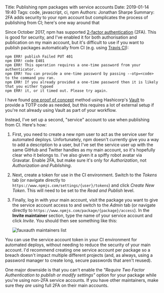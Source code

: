 Title: Publishing npm packages with service accounts 
Date: 2019-01-14 19:40
Tags: code, javascript, ci, npm 
Authors: Jonathan Sharpe
Summary: 2FA adds security to your npm account but complicates the process of publishing from CI; here's one way around that

Since October 2017, npm has supported [2-factor authentication][1] (2FA). This
is good for security, and I've enabled it for both authorisation and publication
on my main account, but it's difficult to use if you want to publish packages
automatically from CI (e.g. using [Travis CI][3]):

```
npm ERR! publish Failed PUT 401
npm ERR! code E401
npm ERR! This operation requires a one-time password from your authenticator.
npm ERR! You can provide a one-time password by passing --otp=<code> to the command you ran.
npm ERR! If you already provided a one-time password then it is likely that you either typoed
npm ERR! it, or it timed out. Please try again.
```

I have found [one proof of concept][2] method using Hashicorp's [Vault][4] to
provide a TOTP code as needed, but this requires a lot of external setup if
you're not already using Vault as part of your workflow.

Instead, I've set up a second, "service" account to use when publishing
from CI. Here's how:

1.  First, you need to create a new npm user to act as the service user for
    automated deploys. Unfortunately, npm doesn't currently give you a way to
    add a description to a user, but I've set the service user up with the same
    GitHub and Twitter handles as my main account, so it's hopefully clear who
    it belongs to. I've also given it a spiffy robot avatar via Gravatar. Enable
    2FA, but make sure it's only for _Authorization_, not _Authorization and
    Publishing_.

2.  Next, create a token for use in the CI environment. Switch to the _Tokens_
    tab (or navigate directly to `https://www.npmjs.com/settings/{user}/tokens`)
    and click _Create New Token_. This will need to be set to the _Read and
    Publish_ level.

3.  Finally, log in with your main account, visit the package you want to give
    the service account access to and switch to the _Admin_ tab (or navigate
    directly to `https://www.npmjs.com/package/{package}/access`). In the
    **Invite maintainer** section, type the name of your service account and
    click _Invite_. You should then see something like this:

    ![fauxauth maintainers list]({filename}/images/fauxauth-maintainers.png)

You can use the service account token in your CI environment for automated
deploys, without needing to reduce the security of your main account. I'd
recommend creating one service account per package so a breach doesn't impact
multiple different projects (and, as always, using a password manager to create
long, secure passwords that aren't reused).

One major downside is that you can't enable the _"Require Two Factor
Authentication to publish or modify settings"_ option for your package while
you're using non-2FA service accounts. If you have other maintainers, make sure
they _are_ using full 2FA on their main accounts.

[1]:
  https://blog.npmjs.org/post/166039777883/protect-your-npm-account-with-two-factor
[2]:
  https://medium.com/@sgyio/how-to-deploy-npm-package-with-2fa-enabled-on-write-49843bf493a8
[3]: https://docs.travis-ci.com/user/deployment/npm/
[4]: https://www.vaultproject.io/

